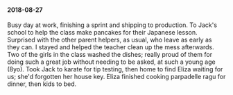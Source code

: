 #### 2018-08-27

Busy day at work, finishing a sprint and shipping to production. To Jack's school to help the class make pancakes for their Japanese lesson. Surprised with the other parent helpers, as usual, who leave as early as they can. I stayed and helped the teacher clean up the mess afterwards. Two of the girls in the class washed the dishes; really proud of them for doing such a great job without needing to be asked, at such a young age (8yo). Took Jack to karate for tip testing, then home to find Eliza waiting for us; she'd forgotten her house key. Eliza finished cooking parpadelle ragu for dinner, then kids to bed.